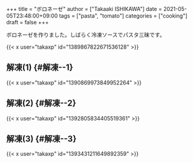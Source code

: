 +++
title = "ボロネーゼ"
author = ["Takaaki ISHIKAWA"]
date = 2021-05-05T23:48:00+09:00
tags = ["pasta", "tomato"]
categories = ["cooking"]
draft = false
+++

ボロネーゼを作りました。しばらく冷凍ソースでパスタ三昧です。  

{{< x user="takaxp" id="1389867822671536128" >}}  


## 解凍(1) {#解凍--1}

{{< x user="takaxp" id="1390869973849952264" >}}  


## 解凍(2) {#解凍--2}

{{< x user="takaxp" id="1392805834405519361" >}}  


## 解凍(3) {#解凍--3}

{{< x user="takaxp" id="1393431211649892359" >}}
